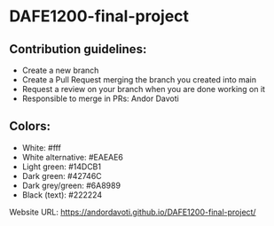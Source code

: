 # DAFE1200-final-project

## Contribution guidelines:

- Create a new branch
- Create a Pull Request merging the branch you created into main
- Request a review on your branch when you are done working on it
- Responsible to merge in PRs: Andor Davoti

## Colors:

- White: #fff
- White alternative: #EAEAE6
- Light green: #14DCB1
- Dark green: #42746C
- Dark grey/green: #6A8989
- Black (text): #222224

Website URL: https://andordavoti.github.io/DAFE1200-final-project/

